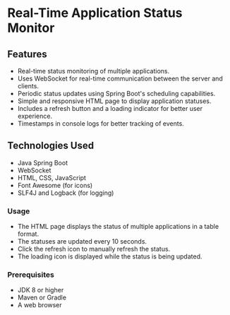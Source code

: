 # Real-Time Application Status Monitor

## Features

- Real-time status monitoring of multiple applications.
- Uses WebSocket for real-time communication between the server and clients.
- Periodic status updates using Spring Boot's scheduling capabilities.
- Simple and responsive HTML page to display application statuses.
- Includes a refresh button and a loading indicator for better user experience.
- Timestamps in console logs for better tracking of events.

## Technologies Used

- Java Spring Boot
- WebSocket
- HTML, CSS, JavaScript
- Font Awesome (for icons)
- SLF4J and Logback (for logging)

### Usage
- The HTML page displays the status of multiple applications in a table format.
- The statuses are updated every 10 seconds.
- Click the refresh icon to manually refresh the status.
- The loading icon is displayed while the status is being updated.

### Prerequisites

- JDK 8 or higher
- Maven or Gradle
- A web browser
